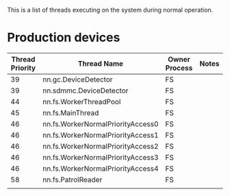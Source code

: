 This is a list of threads executing on the system during normal
operation.

# Production devices

| Thread Priority | Thread Name                       | Owner Process | Notes |
| --------------- | --------------------------------- | ------------- | ----- |
| 39              | nn.gc.DeviceDetector              | FS            |       |
| 39              | nn.sdmmc.DeviceDetector           | FS            |       |
| 44              | nn.fs.WorkerThreadPool            | FS            |       |
| 45              | nn.fs.MainThread                  | FS            |       |
| 46              | nn.fs.WorkerNormalPriorityAccess0 | FS            |       |
| 46              | nn.fs.WorkerNormalPriorityAccess1 | FS            |       |
| 46              | nn.fs.WorkerNormalPriorityAccess2 | FS            |       |
| 46              | nn.fs.WorkerNormalPriorityAccess3 | FS            |       |
| 46              | nn.fs.WorkerNormalPriorityAccess4 | FS            |       |
| 58              | nn.fs.PatrolReader                | FS            |       |
|                 |                                   |               |       |

